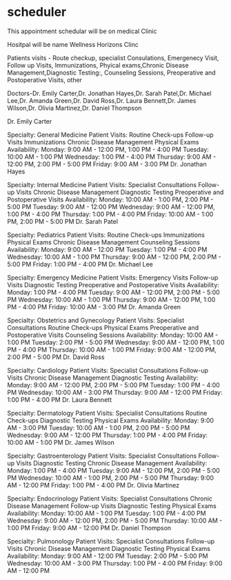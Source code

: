 # scheduler

This appointment schedular will be on medical Clinic

Hositpal will be name  Wellness Horizons Clinc

Patients visits - Route checkup, specialist Consulations, Emergenecy Visit, Follow up Visits, Immunizations,  Phyical exams,Chronic Disease Management,Diagnostic Testing:, Counseling Sessions, Preoperative and Postoperative Visits, other

Doctors-Dr. Emily Carter,Dr. Jonathan Hayes,Dr. Sarah Patel,Dr. Michael Lee,Dr. Amanda Green,Dr. David Ross,Dr. Laura Bennett,Dr. James Wilson,Dr. Olivia Martinez,Dr. Daniel Thompson

Dr. Emily Carter

Specialty: General Medicine
Patient Visits:
Routine Check-ups
Follow-up Visits
Immunizations
Chronic Disease Management
Physical Exams
Availability:
Monday: 9:00 AM - 12:00 PM, 1:00 PM - 4:00 PM
Tuesday: 10:00 AM - 1:00 PM
Wednesday: 1:00 PM - 4:00 PM
Thursday: 9:00 AM - 12:00 PM, 2:00 PM - 5:00 PM
Friday: 9:00 AM - 3:00 PM
Dr. Jonathan Hayes

Specialty: Internal Medicine
Patient Visits:
Specialist Consultations
Follow-up Visits
Chronic Disease Management
Diagnostic Testing
Preoperative and Postoperative Visits
Availability:
Monday: 10:00 AM - 1:00 PM, 2:00 PM - 5:00 PM
Tuesday: 9:00 AM - 12:00 PM
Wednesday: 9:00 AM - 12:00 PM, 1:00 PM - 4:00 PM
Thursday: 1:00 PM - 4:00 PM
Friday: 10:00 AM - 1:00 PM, 2:00 PM - 5:00 PM
Dr. Sarah Patel

Specialty: Pediatrics
Patient Visits:
Routine Check-ups
Immunizations
Physical Exams
Chronic Disease Management
Counseling Sessions
Availability:
Monday: 9:00 AM - 12:00 PM
Tuesday: 1:00 PM - 4:00 PM
Wednesday: 10:00 AM - 1:00 PM
Thursday: 9:00 AM - 12:00 PM, 2:00 PM - 5:00 PM
Friday: 1:00 PM - 4:00 PM
Dr. Michael Lee

Specialty: Emergency Medicine
Patient Visits:
Emergency Visits
Follow-up Visits
Diagnostic Testing
Preoperative and Postoperative Visits
Availability:
Monday: 1:00 PM - 4:00 PM
Tuesday: 9:00 AM - 12:00 PM, 2:00 PM - 5:00 PM
Wednesday: 10:00 AM - 1:00 PM
Thursday: 9:00 AM - 12:00 PM, 1:00 PM - 4:00 PM
Friday: 10:00 AM - 3:00 PM
Dr. Amanda Green

Specialty: Obstetrics and Gynecology
Patient Visits:
Specialist Consultations
Routine Check-ups
Physical Exams
Preoperative and Postoperative Visits
Counseling Sessions
Availability:
Monday: 10:00 AM - 1:00 PM
Tuesday: 2:00 PM - 5:00 PM
Wednesday: 9:00 AM - 12:00 PM, 1:00 PM - 4:00 PM
Thursday: 10:00 AM - 1:00 PM
Friday: 9:00 AM - 12:00 PM, 2:00 PM - 5:00 PM
Dr. David Ross

Specialty: Cardiology
Patient Visits:
Specialist Consultations
Follow-up Visits
Chronic Disease Management
Diagnostic Testing
Availability:
Monday: 9:00 AM - 12:00 PM, 2:00 PM - 5:00 PM
Tuesday: 1:00 PM - 4:00 PM
Wednesday: 10:00 AM - 3:00 PM
Thursday: 9:00 AM - 12:00 PM
Friday: 1:00 PM - 4:00 PM
Dr. Laura Bennett

Specialty: Dermatology
Patient Visits:
Specialist Consultations
Routine Check-ups
Diagnostic Testing
Physical Exams
Availability:
Monday: 9:00 AM - 3:00 PM
Tuesday: 10:00 AM - 1:00 PM, 2:00 PM - 5:00 PM
Wednesday: 9:00 AM - 12:00 PM
Thursday: 1:00 PM - 4:00 PM
Friday: 10:00 AM - 1:00 PM
Dr. James Wilson

Specialty: Gastroenterology
Patient Visits:
Specialist Consultations
Follow-up Visits
Diagnostic Testing
Chronic Disease Management
Availability:
Monday: 1:00 PM - 4:00 PM
Tuesday: 9:00 AM - 12:00 PM, 2:00 PM - 5:00 PM
Wednesday: 10:00 AM - 1:00 PM, 2:00 PM - 5:00 PM
Thursday: 9:00 AM - 12:00 PM
Friday: 1:00 PM - 4:00 PM
Dr. Olivia Martinez

Specialty: Endocrinology
Patient Visits:
Specialist Consultations
Chronic Disease Management
Follow-up Visits
Diagnostic Testing
Physical Exams
Availability:
Monday: 10:00 AM - 1:00 PM
Tuesday: 1:00 PM - 4:00 PM
Wednesday: 9:00 AM - 12:00 PM, 2:00 PM - 5:00 PM
Thursday: 10:00 AM - 1:00 PM
Friday: 9:00 AM - 12:00 PM
Dr. Daniel Thompson

Specialty: Pulmonology
Patient Visits:
Specialist Consultations
Follow-up Visits
Chronic Disease Management
Diagnostic Testing
Physical Exams
Availability:
Monday: 9:00 AM - 12:00 PM
Tuesday: 2:00 PM - 5:00 PM
Wednesday: 10:00 AM - 3:00 PM
Thursday: 1:00 PM - 4:00 PM
Friday: 9:00 AM - 12:00 PM



